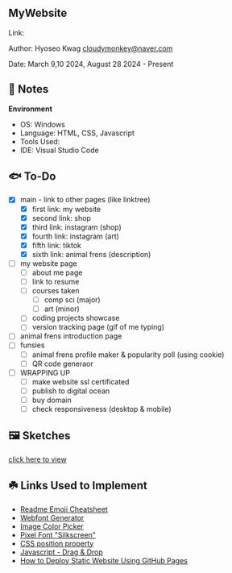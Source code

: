 MyWebsite
------------

Link: [](https://rejiha.github.io/MyWebsite/public_html/app/myWebsite/myWebsite.html)

Author: Hyoseo Kwag [cloudymonkey@naver.com](mailto:cloudymonkey@naver.com)

Date: March 9,10 2024, August 28 2024 - Present


## :rotating_light: Notes

**Environment**
* OS: Windows
* Language: HTML, CSS, Javascript
* Tools Used: 
* IDE: Visual Studio Code


## :fish: To-Do
- [x] main - link to other pages (like linktree)
    - [x] first link: my website
    - [x] second link: shop
    - [x] third link: instagram (shop)
    - [x] fourth link: instagram (art)
    - [x] fifth link: tiktok
    - [x] sixth link: animal frens (description)
- [ ] my website page
    - [ ] about me page
    - [ ] link to resume
    - [ ] courses taken
        - [ ] comp sci (major)
        - [ ] art (minor)
    - [ ] coding projects showcase
    - [ ] version tracking page (gif of me typing)
- [ ] animal frens introduction page
- [ ] funsies
    - [ ] animal frens profile maker & popularity poll (using cookie)
    - [ ] QR code generaor
- [ ] WRAPPING UP
    - [ ] make website ssl certificated
    - [ ] publish to digital ocean
    - [ ] buy domain
    - [ ] check responsiveness (desktop & mobile)

## :framed_picture: Sketches
<!-- <details>
    <summary>main link page</summary>
    ![img1](https://github.com/REJIHA/MyWebsite/blob/0.1/public_html/resources/img/readme_img/main_link%20page%201.png?raw=true)
</details> -->
[click here to view](https://github.com/REJIHA/MyWebsite/tree/0.1/public_html/resources/img/readme_img)

## :shamrock: Links Used to Implement
* [Readme Emoji Cheatsheet](https://github.com/ikatyang/emoji-cheat-sheet/blob/master/README.md)
* [Webfont Generator](https://www.fontsquirrel.com/tools/webfont-generator)
* [Image Color Picker](https://imagecolorpicker.com/)
* [Pixel Font "Silkscreen"](https://www.dafont.com/silkscreen.font)
* [CSS position property](https://developer.mozilla.org/en-US/docs/Web/CSS/position)
* [Javascript - Drag & Drop](https://youtu.be/ymDjvycjgUM?si=UZUC14YY_Eu5hWJp)
* [How to Deploy Static Website Using GitHub Pages](https://medium.com/flycode/how-to-deploy-a-static-website-for-free-using-github-pages-8eddc194853b)
<!-- * Below are links I didn't end up using...
* [Let's Encrypt](https://letsencrypt.org/) free SSL site
* [Google Pages](https://cloud.google.com/storage/docs/hosting-static-website) free static web hosting from Google
* [AWS](https://aws.amazon.com/getting-started/hands-on/host-static-website/) free static web hosting from Amazon

-->